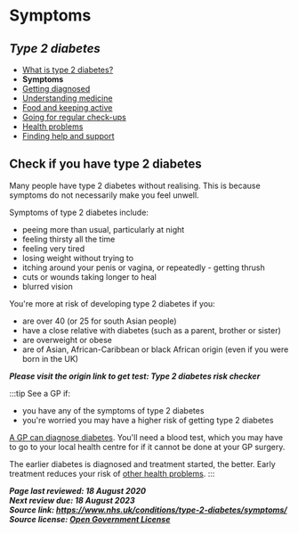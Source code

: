 <!-- type-2-diabetes -->

# **Symptoms**

## *Type 2 diabetes*

- [What is type 2 diabetes?](type-2-diabetes.md)
- **Symptoms**
- [Getting diagnosed](type-2-diabetes-getting-diagnosed.md)
- [Understanding medicine](type-2-diabetes-understanding-medication.md)
- [Food and keeping active](type-2-diabetes-food-and-keeping-active.md)
- [Going for regular check-ups](type-2-diabetes-going-regular-check-ups.md)
- [Health problems](type-2-diabetes-health-problems.md)
- [Finding help and support](type-2-diabetes-finding-help-and-support.md)



## Check if you have type 2 diabetes

Many people have type 2 diabetes without realising. This is because symptoms do not necessarily make you feel unwell.

Symptoms of type 2 diabetes include:

- peeing more than usual, particularly at night
- feeling thirsty all the time
- feeling very tired
- losing weight without trying to
- itching around your penis or vagina, or repeatedly - getting thrush
- cuts or wounds taking longer to heal
- blurred vision

You're more at risk of developing type 2 diabetes if you:

- are over 40 (or 25 for south Asian people)
- have a close relative with diabetes (such as a parent, brother or sister)
- are overweight or obese
- are of Asian, African-Caribbean or black African origin (even if you were born in the UK)

***Please visit the origin link to get test: Type 2 diabetes risk checker***

:::tip See a GP if:
- you have any of the symptoms of type 2 diabetes
- you're worried you may have a higher risk of getting type 2 diabetes

[A GP can diagnose diabetes](type-2-diabetes-getting-diagnosed.md). You'll need a blood test, which you may have to go to your local health centre for if it cannot be done at your GP surgery.

The earlier diabetes is diagnosed and treatment started, the better. Early treatment reduces your risk of [other health problems](type-2-diabetes-health-problems.md).
:::

***Page last reviewed: 18 August 2020  
Next review due: 18 August 2023  
Source link: <https://www.nhs.uk/conditions/type-2-diabetes/symptoms/>  
Source license: [Open Government License](http://www.nationalarchives.gov.uk/doc/open-government-licence/version/3/)***